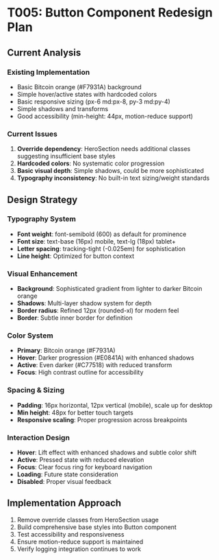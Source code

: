 # T005: Button Component Redesign Plan

## Current Analysis

### Existing Implementation

- Basic Bitcoin orange (#F7931A) background
- Simple hover/active states with hardcoded colors
- Basic responsive sizing (px-6 md:px-8, py-3 md:py-4)
- Simple shadows and transforms
- Good accessibility (min-height: 44px, motion-reduce support)

### Current Issues

1. **Override dependency**: HeroSection needs additional classes suggesting insufficient base styles
2. **Hardcoded colors**: No systematic color progression
3. **Basic visual depth**: Simple shadows, could be more sophisticated
4. **Typography inconsistency**: No built-in text sizing/weight standards

## Design Strategy

### Typography System

- **Font weight**: font-semibold (600) as default for prominence
- **Font size**: text-base (16px) mobile, text-lg (18px) tablet+
- **Letter spacing**: tracking-tight (-0.025em) for sophistication
- **Line height**: Optimized for button context

### Visual Enhancement

- **Background**: Sophisticated gradient from lighter to darker Bitcoin orange
- **Shadows**: Multi-layer shadow system for depth
- **Border radius**: Refined 12px (rounded-xl) for modern feel
- **Border**: Subtle inner border for definition

### Color System

- **Primary**: Bitcoin orange (#F7931A)
- **Hover**: Darker progression (#E0841A) with enhanced shadows
- **Active**: Even darker (#C77518) with reduced transform
- **Focus**: High contrast outline for accessibility

### Spacing & Sizing

- **Padding**: 16px horizontal, 12px vertical (mobile), scale up for desktop
- **Min height**: 48px for better touch targets
- **Responsive scaling**: Proper progression across breakpoints

### Interaction Design

- **Hover**: Lift effect with enhanced shadows and subtle color shift
- **Active**: Pressed state with reduced elevation
- **Focus**: Clear focus ring for keyboard navigation
- **Loading**: Future state consideration
- **Disabled**: Proper visual feedback

## Implementation Approach

1. Remove override classes from HeroSection usage
2. Build comprehensive base styles into Button component
3. Test accessibility and responsiveness
4. Ensure motion-reduce support is maintained
5. Verify logging integration continues to work
